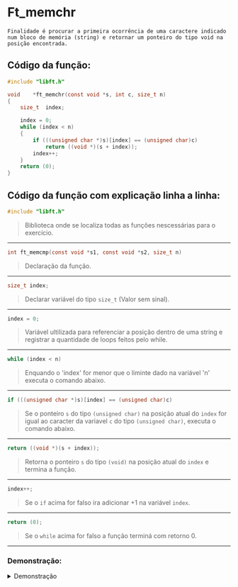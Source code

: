 # Ft_memchr  
```
Finalidade é procurar a primeira ocorrência de uma caractere indicado num bloco de memória (string) e retornar um ponteiro do tipo void na posição encontrada.
```
    
## Código da função:
```c
#include "libft.h"

void	*ft_memchr(const void *s, int c, size_t n)
{
	size_t	index;

	index = 0;
	while (index < n)
	{
		if (((unsigned char *)s)[index] == (unsigned char)c)
			return ((void *)(s + index));
		index++;
	}
	return (0);
}
```
## Código da função com explicação linha a linha:

```c
#include "libft.h"
``` 
>Biblioteca onde se localiza todas as funções nescessárias para o exercício.
---
```c
int	ft_memcmp(const void *s1, const void *s2, size_t n)
``` 
>Declaração da função.
---
```c
size_t index; 
```
>Declarar variável do tipo `size_t` (Valor sem sinal).
---
```c
index = 0;
```
>Variável ultilizada para referenciar a posição dentro de uma string e registrar a quantidade de loops feitos pelo while.
---
```c
while (index < n)
```
 >Enquando o 'index' for menor que o liminte dado na variável 'n' executa o comando abaixo.
---
```c
if (((unsigned char *)s)[index] == (unsigned char)c)
```
> Se o ponteiro `s` do tipo `(unsigned char)` na posição atual do `index` for igual ao caracter da variavel `c` do tipo `(unsigned char)`, executa o comando abaixo. 
---
```c
return ((void *)(s + index));
```
> Retorna o ponteiro `s` do tipo `(void)` na posição atual do `index` e termina a função.
---
```c
index++;
```
>Se o `if` acima for falso ira adicionar +1 na variável `index`.
---
```c
return (0);
```
>Se o `while` acima for falso a função terminá com retorno 0.
---

### Demonstração:

<details>
<summary>Demonstração</summary>
![image](https://github.com/Alef-Matos/42_lisboa/blob/master/libft_comment/Ft_strchr/)
</details>
